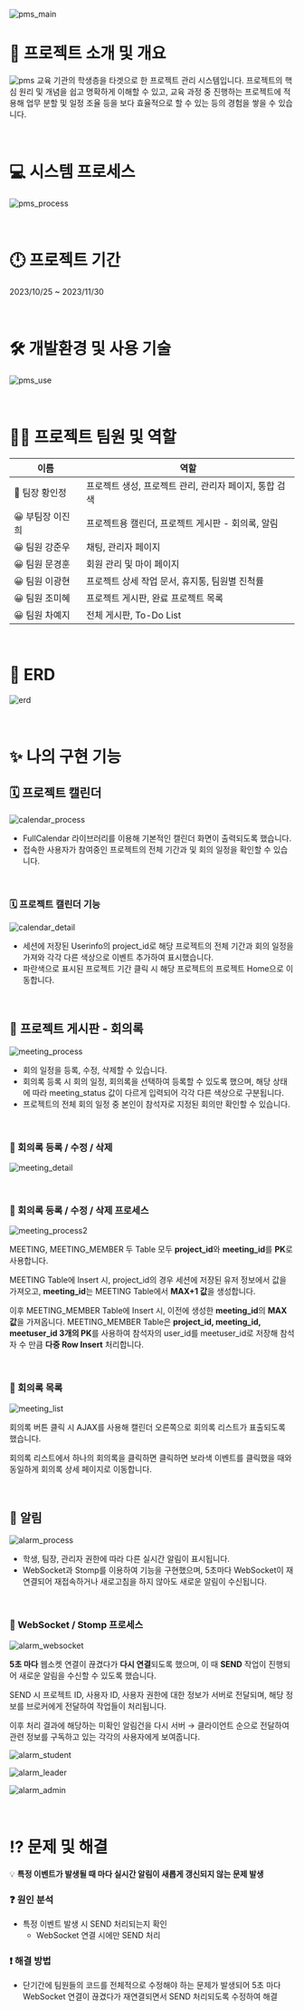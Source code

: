 ![pms_main](https://github.com/ZINYED/choongang_project/assets/118190422/d4064752-2527-45da-b86d-5bc57402bcf8)

# 📖 프로젝트 소개 및 개요
![pms](https://github.com/ZINYED/choongang_project/assets/118190422/7bc6faa1-b409-4940-a66a-9418ec5c941d)
교육 기관의 학생층을 타겟으로 한 프로젝트 관리 시스템입니다.
프로젝트의 핵심 원리 및 개념을 쉽고 명확하게 이해할 수 있고, 교육 과정 중 진행하는 프로젝트에 적용해 업무 분할 및 일정 조율 등을 보다 효율적으로 할 수 있는 등의 경험을 쌓을 수 있습니다.

&nbsp;
# 💻 시스템 프로세스
![pms_process](https://github.com/ZINYED/choongang_project/assets/118190422/bacf0807-7d0a-4813-a126-c8ed426b051b)

&nbsp;
# 🕛 프로젝트 기간
2023/10/25 ~ 2023/11/30

&nbsp;
# 🛠 개발환경 및 사용 기술
![pms_use](https://github.com/ZINYED/choongang_project/assets/118190422/01265bc0-6d23-4e16-a219-72b7ea4b2f35)

&nbsp;
# 🙌🏻 프로젝트 팀원 및 역할
|이름|역할|
|---|---|
|👑 팀장 황인정|프로젝트 생성, 프로젝트 관리, 관리자 페이지, 통합 검색|
|😀 부팀장 이진희|프로젝트용 캘린더, 프로젝트 게시판 - 회의록, 알림|
|😀 팀원 강준우|채팅, 관리자 페이지|
|😀 팀원 문경훈|회원 관리 및 마이 페이지|
|😀 팀원 이광현|프로젝트 상세 작업 문서, 휴지통, 팀원별 진척률|
|😀 팀원 조미혜|프로젝트 게시판, 완료 프로젝트 목록|
|😀 팀원 차예지|전체 게시판, To-Do List|

&nbsp;
# 📍 ERD
![erd](https://github.com/ZINYED/choongang_project/assets/118190422/c90a9b77-c40f-48f5-b8e0-961095f3b2cb)

&nbsp;
# ✨ 나의 구현 기능

## 🗓 프로젝트 캘린더
![calendar_process](https://github.com/ZINYED/choongang_project/assets/118190422/0384390a-b566-43a9-ba9f-21e3e4b595b4)
- FullCalendar 라이브러리를 이용해 기본적인 캘린더 화면이 출력되도록 했습니다.
- 접속한 사용자가 참여중인 프로젝트의 전체 기간과 및 회의 일정을 확인할 수 있습니다.

&nbsp;
### 🗓 프로젝트 캘린더 기능
![calendar_detail](https://github.com/ZINYED/choongang_project/assets/118190422/3c0f25d9-13b0-423d-ade1-04acdd6b3f94)
- 세션에 저장된 Userinfo의 project_id로 해당 프로젝트의 전체 기간과 회의 일정을 가져와 각각 다른 색상으로 이벤트 추가하여 표시했습니다.
- 파란색으로 표시된 프로젝트 기간 클릭 시 해당 프로젝트의 프로젝트 Home으로 이동합니다.

&nbsp;
## 💬 프로젝트 게시판 - 회의록
![meeting_process](https://github.com/ZINYED/choongang_project/assets/118190422/c2637939-e628-4af4-8c53-01e433c40f6e)
- 회의 일정을 등록, 수정, 삭제할 수 있습니다.
- 회의록 등록 시 회의 일정, 회의록을 선택하여 등록할 수 있도록 했으며, 해당 상태에 따라 meeting_status 값이 다르게 입력되어 각각 다른 색상으로 구분됩니다.
- 프로젝트의 전체 회의 일정 중 본인이 참석자로 지정된 회의만 확인할 수 있습니다.

&nbsp;
### 💬 회의록 등록 / 수정 / 삭제
![meeting_detail](https://github.com/ZINYED/choongang_project/assets/118190422/b8770704-db1c-4942-8655-87e92bbe0bca)

&nbsp;
### 💬 회의록 등록 / 수정 / 삭제 프로세스
![meeting_process2](https://github.com/ZINYED/choongang_project/assets/118190422/3330f5aa-ccc7-4125-8d28-c7396d628764)

MEETING, MEETING_MEMBER 두 Table 모두 **project_id**와 **meeting_id**를 **PK**로 사용합니다.

MEETING Table에 Insert 시, project_id의 경우 세션에 저장된 유저 정보에서 값을 가져오고,
**meeting_id**는 MEETING Table에서 **MAX+1 값**을 생성합니다.

이후 MEETING_MEMBER Table에 Insert 시, 이전에 생성한 **meeting_id**의 **MAX 값**을 가져옵니다.
MEETING_MEMBER Table은 **project_id, meeting_id, meetuser_id 3개의 PK**를 사용하여
참석자의 user_id를 meetuser_id로 저장해 참석자 수 만큼 **다중 Row Insert** 처리합니다.

&nbsp;
### 💬 회의록 목록
![meeting_list](https://github.com/ZINYED/choongang_project/assets/118190422/cf93b850-c0b1-4205-b2ba-04562fdad8ad)

회의록 버튼 클릭 시 AJAX를 사용해 캘린더 오른쪽으로 회의록 리스트가 표출되도록 했습니다.

회의록 리스트에서 하나의 회의록을 클릭하면 클릭하면 보라색 이벤트를 클릭했을 때와 동일하게 회의록 상세 페이지로 이동합니다.

&nbsp;
## 📌 알림
![alarm_process](https://github.com/ZINYED/choongang_project/assets/118190422/addd4d98-bf6e-4f37-a8d4-0e07638aa0dd)

- 학생, 팀장, 관리자 권한에 따라 다른 실시간 알림이 표시됩니다.
- WebSocket과 Stomp를 이용하여 기능을 구현했으며, 5초마다 WebSocket이 재연결되어 재접속하거나 새로고침을 하지 않아도 새로운 알림이 수신됩니다.

&nbsp;
### 📌 WebSocket / Stomp 프로세스
![alarm_websocket](https://github.com/ZINYED/choongang_project/assets/118190422/3482ea05-d8aa-480a-a086-01e5368fe72b)

**5초 마다** 웹소켓 연결이 끊겼다가 **다시 연결**되도록 했으며,
이 때 **SEND** 작업이 진행되어 새로운 알림을 수신할 수 있도록 했습니다.

SEND 시 프로젝트 ID, 사용자 ID, 사용자 권한에 대한 정보가 서버로 전달되며,
해당 정보를 브로커에게 전달하여 작업들이 처리됩니다.

이후 처리 결과에 해당하는 미확인 알림건을 다시 서버 → 클라이언트 순으로 전달하여
관련 정보를 구독하고 있는 각각의 사용자에게 보여줍니다.

![alarm_student](https://github.com/ZINYED/choongang_project/assets/118190422/b39a22af-f3e7-421a-b0a5-f48c79aa07ae)

![alarm_leader](https://github.com/ZINYED/choongang_project/assets/118190422/1fb00bf7-cb3e-47a2-b2ad-17e8754c26f0)

![alarm_admin](https://github.com/ZINYED/choongang_project/assets/118190422/3bff404a-8579-4013-bac3-7b0f0f17c39d)

&nbsp;
# ⁉ 문제 및 해결
💡 **특정 이벤트가 발생될 때 마다 실시간 알림이 새롭게 갱신되지 않는 문제 발생**

### ❓ 원인 분석

- 특정 이벤트 발생 시 SEND 처리되는지 확인
    - WebSocket 연결 시에만 SEND 처리

### ❗ 해결 방법

- 단기간에 팀원들의 코드를 전체적으로 수정해야 하는 문제가 발생되어 5초 마다 WebSocket 연결이 끊겼다가 재연결되면서 SEND 처리되도록 수정하여 해결







